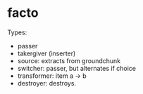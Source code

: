 # facto

Types:

* passer
* takergiver (inserter)
* source: extracts from groundchunk
* switcher: passer, but alternates if choice
* transformer: item a -> b
* destroyer: destroys.
